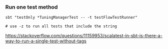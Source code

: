 ### Run one test method

```
sbt "testOnly *TuningManagerTest -- -t testFlowTestRunner"

# use -z to run all tests that include the string
```

https://stackoverflow.com/questions/11159953/scalatest-in-sbt-is-there-a-way-to-run-a-single-test-without-tags